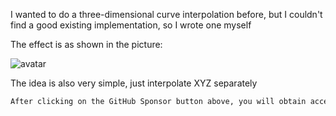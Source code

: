 I wanted to do a three-dimensional curve interpolation before, but I couldn't find a good existing implementation, so I wrote one myself 

 The effect is as shown in the picture: 

 ![avatar]( bd2e02dbbb234edbbcb6b521bc6fb086.png) 

 The idea is also very simple, just interpolate XYZ separately  

  ```python  
After clicking on the GitHub Sponsor button above, you will obtain access permissions to my private code repository ( https://github.com/slowlon/my_code_bar ) to view this blog code. By searching the code number of this blog, you can find the code you need, code number is: 2024020309574660199
  ```  
